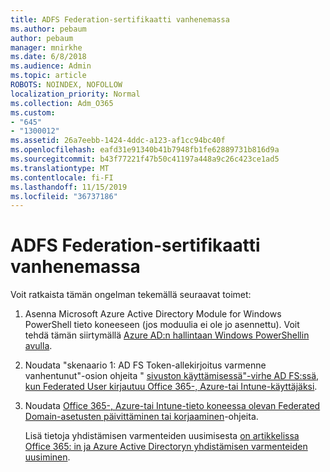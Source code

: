 ```yaml
---
title: ADFS Federation-sertifikaatti vanhenemassa
ms.author: pebaum
author: pebaum
manager: mnirkhe
ms.date: 6/8/2018
ms.audience: Admin
ms.topic: article
ROBOTS: NOINDEX, NOFOLLOW
localization_priority: Normal
ms.collection: Adm_O365
ms.custom:
- "645"
- "1300012"
ms.assetid: 26a7eebb-1424-4ddc-a123-af1cc94bc40f
ms.openlocfilehash: eafd31e91340b41b7948fb1fe62889731b816d9a
ms.sourcegitcommit: b43f77221f47b50c41197a448a9c26c423ce1ad5
ms.translationtype: MT
ms.contentlocale: fi-FI
ms.lasthandoff: 11/15/2019
ms.locfileid: "36737186"
---
```

# <a name="adfs-federation-certificate-expiring"></a>ADFS Federation-sertifikaatti vanhenemassa

Voit ratkaista tämän ongelman tekemällä seuraavat toimet:
  
1. Asenna Microsoft Azure Active Directory Module for Windows PowerShell tieto koneeseen (jos moduulia ei ole jo asennettu). Voit tehdä tämän siirtymällä [Azure AD:n hallintaan Windows PowerShellin avulla](https://aka.ms/aadposh).

2. Noudata "skenaario 1: AD FS Token-allekirjoitus varmenne vanhentunut"-osion ohjeita " [sivuston käyttämisessä"-virhe AD FS:ssä, kun Federated User kirjautuu Office 365-, Azure-tai Intune-käyttäjäksi](https://support.microsoft.com/help/2713898/there-was-a-problem-accessing-the-site-error-from-ad-fs-when-a-federat).

3. Noudata [Office 365-, Azure-tai Intune-tieto koneessa olevan Federated Domain-asetusten päivittäminen tai korjaaminen](https://docs.microsoft.com/office365/troubleshoot/security/update-federated-domain-office-365)-ohjeita.

    Lisä tietoja yhdistämisen varmenteiden uusimisesta [on artikkelissa Office 365: in ja Azure Active Directoryn yhdistämisen varmenteiden uusiminen](https://docs.microsoft.com/azure/active-directory/connect/active-directory-aadconnect-o365-certs).
